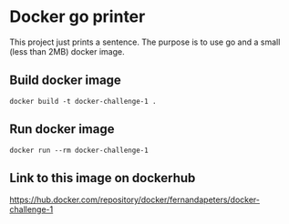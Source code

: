 # Docker go printer

This project just prints a sentence. The purpose is to use go and a small (less than 2MB) docker image.

## Build docker image
```docker build -t docker-challenge-1 .```

## Run docker image
```docker run --rm docker-challenge-1```

## Link to  this image on dockerhub
https://hub.docker.com/repository/docker/fernandapeters/docker-challenge-1
